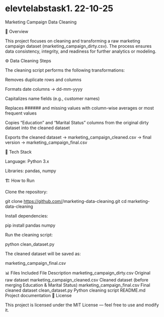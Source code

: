 # elevtelabstask1. 22-10-25

Marketing Campaign Data Cleaning

📄 Overview

This project focuses on cleaning and transforming a raw marketing campaign dataset (marketing_campaign_dirty.csv). The process ensures data consistency, integrity, and readiness for further analytics or modeling.

⚙️ Data Cleaning Steps

The cleaning script performs the following transformations:

Removes duplicate rows and columns

Formats date columns → dd-mm-yyyy

Capitalizes name fields (e.g., customer names)

Replaces ###### and missing values with column-wise averages or most frequent values

Copies “Education” and “Marital Status” columns from the original dirty dataset into the cleaned dataset

Exports the cleaned dataset → marketing_campaign_cleaned.csv → final version → marketing_campaign_final.csv

🧠 Tech Stack

Language: Python 3.x

Libraries: pandas, numpy

🏗️ How to Run

Clone the repository:

git clone https://github.com/<your-username>/marketing-data-cleaning.git
cd marketing-data-cleaning


Install dependencies:

pip install pandas numpy


Run the cleaning script:

python clean_dataset.py


The cleaned dataset will be saved as:

marketing_campaign_final.csv

📊 Files Included
File	Description
marketing_campaign_dirty.csv	Original raw dataset
marketing_campaign_cleaned.csv	Cleaned dataset (before merging Education & Marital Status)
marketing_campaign_final.csv	Final cleaned dataset
clean_dataset.py	Python cleaning script
README.md	Project documentation
🧾 License

This project is licensed under the MIT License — feel free to use and modify it.
